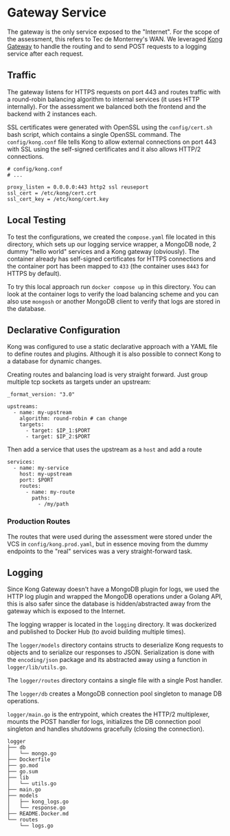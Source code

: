 # Gateway Service

The gateway is the only service exposed to the "Internet".
For the scope of the assessment, this refers to Tec de Monterrey's WAN.
We leveraged [Kong Gateway](https://konghq.com/products/kong-gateway) to 
handle the routing and to send POST requests to a logging service after
each request.

## Traffic

The gateway listens for HTTPS requests on port 443 and routes traffic with
a round-robin balancing algorithm to internal services (it uses HTTP
internally). For the assessment we balanced both the frontend and the
backend with 2 instances each.

SSL certificates were generated with OpenSSL using the `config/cert.sh` bash
script, which contains a single OpenSSL command. The `config/kong.conf` file
tells Kong to allow external connections on port 443 with SSL using the
self-signed certificates and it also allows HTTP/2 connections.

```
# config/kong.conf
# ...

proxy_listen = 0.0.0.0:443 http2 ssl reuseport
ssl_cert = /etc/kong/cert.crt
ssl_cert_key = /etc/kong/cert.key
```

## Local Testing
To test the configurations, we created the `compose.yaml` file located
in this directory, which sets up our logging service wrapper, a MongoDB node,
2 dummy "hello world" services and a Kong gateway (obviously). The container
already has self-signed certificates for HTTPS connections and the container 
port has been mapped to `433` (the container uses `8443` for HTTPS by default).

To try this local approach run `docker compose up` in this directory. You
can look at the container logs to verify the load balancing scheme and you 
can also use `mongosh` or another MongoDB client to verify that logs are stored
in the database.

## Declarative Configuration

Kong was configured to use a static declarative approach with a YAML file
to define routes and plugins. Although it is also possible to connect Kong
to a database for dynamic changes.

Creating routes and balancing load is very straight forward. Just group multiple
tcp sockets as targets under an upstream:

```{yaml}
_format_version: "3.0"

upstreams:
  - name: my-upstream
    algorithm: round-robin # can change
    targets:
      - target: $IP_1:$PORT
      - target: $IP_2:$PORT
```

Then add a service that uses the upstream as a `host` and add a route 

```{yaml}
services:
  - name: my-service
    host: my-upstream
    port: $PORT
    routes:
      - name: my-route
        paths:
          - /my/path
```

### Production Routes
The routes that were used during the assessment were stored under the VCS in
`config/kong.prod.yaml`, but in essence moving from the dummy endpoints to the
"real" services was a very straight-forward task.

## Logging
Since Kong Gateway doesn't have a MongoDB plugin for logs, we used the HTTP log plugin
and wrapped the MongoDB operations under a Golang API, this is also safer since the
database is hidden/abstracted away from the gateway which is exposed to the Internet.

The logging wrapper is located in the `logging` directory. It was dockerized and
published to Docker Hub (to avoid building multiple times).

The `logger/models` directory contains structs to deserialize Kong requests to objects
and to serialize our responses to JSON. Serialization is done with the `encoding/json`
package and its abstracted away using a function in `logger/lib/utils.go`.

The `logger/routes` directory contains a single file with a single Post handler.

The `logger/db` creates a MongoDB connection pool singleton to manage DB operations.

`logger/main.go` is the entrypoint, which creates the HTTP/2 multiplexer, mounts
the POST handler for logs, initializes the DB connection pool singleton and handles
shutdowns gracefully (closing the connection).

```
logger
├── db
│   └── mongo.go
├── Dockerfile
├── go.mod
├── go.sum
├── lib
│   └── utils.go
├── main.go
├── models
│   ├── kong_logs.go
│   └── response.go
├── README.Docker.md
└── routes
    └── logs.go
```
